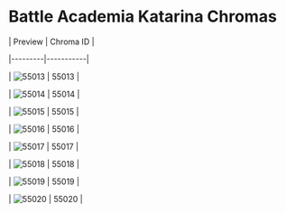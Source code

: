 # Battle Academia Katarina Chromas


| Preview | Chroma ID |

|---------|-----------|

| ![55013](https://raw.communitydragon.org/latest/plugins/rcp-be-lol-game-data/global/default/v1/champion-chroma-images/55/55013.png) | 55013 |

| ![55014](https://raw.communitydragon.org/latest/plugins/rcp-be-lol-game-data/global/default/v1/champion-chroma-images/55/55014.png) | 55014 |

| ![55015](https://raw.communitydragon.org/latest/plugins/rcp-be-lol-game-data/global/default/v1/champion-chroma-images/55/55015.png) | 55015 |

| ![55016](https://raw.communitydragon.org/latest/plugins/rcp-be-lol-game-data/global/default/v1/champion-chroma-images/55/55016.png) | 55016 |

| ![55017](https://raw.communitydragon.org/latest/plugins/rcp-be-lol-game-data/global/default/v1/champion-chroma-images/55/55017.png) | 55017 |

| ![55018](https://raw.communitydragon.org/latest/plugins/rcp-be-lol-game-data/global/default/v1/champion-chroma-images/55/55018.png) | 55018 |

| ![55019](https://raw.communitydragon.org/latest/plugins/rcp-be-lol-game-data/global/default/v1/champion-chroma-images/55/55019.png) | 55019 |

| ![55020](https://raw.communitydragon.org/latest/plugins/rcp-be-lol-game-data/global/default/v1/champion-chroma-images/55/55020.png) | 55020 |
